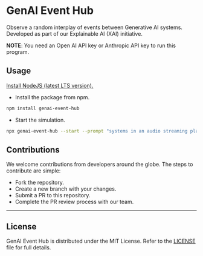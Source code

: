 # GenAI Event Hub

Observe a random interplay of events between Generative AI systems. Developed as part of our Explainable AI (XAI) initiative.

**NOTE**: You need an Open AI API key or Anthropic API key to run this program.

## Usage

[Install NodeJS (latest LTS version).](https://nodejs.org/en/download)

- Install the package from npm.

```bash
npm install genai-event-hub
```

- Start the simulation.

```bash
npx genai-event-hub --start --prompt "systems in an audio streaming platform like Spotify"
```

## Contributions

We welcome contributions from developers around the globe. The steps to contribute are simple:

- Fork the repository.
- Create a new branch with your changes.
- Submit a PR to this repository.
- Complete the PR review process with our team.

---

## License

GenAI Event Hub is distributed under the MIT License. Refer to the [LICENSE](https://github.com/thehackersplaybook/genai-event-hub/blob/main/LICENSE) file for full details.
